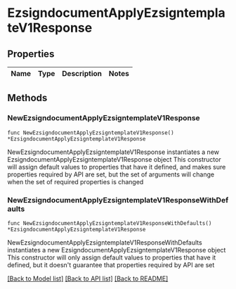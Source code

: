 # EzsigndocumentApplyEzsigntemplateV1Response

## Properties

Name | Type | Description | Notes
------------ | ------------- | ------------- | -------------

## Methods

### NewEzsigndocumentApplyEzsigntemplateV1Response

`func NewEzsigndocumentApplyEzsigntemplateV1Response() *EzsigndocumentApplyEzsigntemplateV1Response`

NewEzsigndocumentApplyEzsigntemplateV1Response instantiates a new EzsigndocumentApplyEzsigntemplateV1Response object
This constructor will assign default values to properties that have it defined,
and makes sure properties required by API are set, but the set of arguments
will change when the set of required properties is changed

### NewEzsigndocumentApplyEzsigntemplateV1ResponseWithDefaults

`func NewEzsigndocumentApplyEzsigntemplateV1ResponseWithDefaults() *EzsigndocumentApplyEzsigntemplateV1Response`

NewEzsigndocumentApplyEzsigntemplateV1ResponseWithDefaults instantiates a new EzsigndocumentApplyEzsigntemplateV1Response object
This constructor will only assign default values to properties that have it defined,
but it doesn't guarantee that properties required by API are set


[[Back to Model list]](../README.md#documentation-for-models) [[Back to API list]](../README.md#documentation-for-api-endpoints) [[Back to README]](../README.md)


